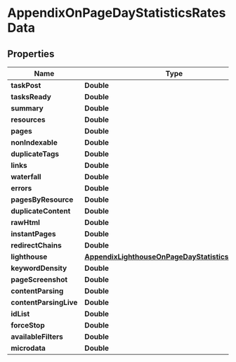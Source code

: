 

# AppendixOnPageDayStatisticsRatesData


## Properties

| Name | Type | Description | Notes |
|------------ | ------------- | ------------- | -------------|
|**taskPost** | **Double** |  |  [optional] |
|**tasksReady** | **Double** |  |  [optional] |
|**summary** | **Double** |  |  [optional] |
|**resources** | **Double** |  |  [optional] |
|**pages** | **Double** |  |  [optional] |
|**nonIndexable** | **Double** |  |  [optional] |
|**duplicateTags** | **Double** |  |  [optional] |
|**links** | **Double** |  |  [optional] |
|**waterfall** | **Double** |  |  [optional] |
|**errors** | **Double** |  |  [optional] |
|**pagesByResource** | **Double** |  |  [optional] |
|**duplicateContent** | **Double** |  |  [optional] |
|**rawHtml** | **Double** |  |  [optional] |
|**instantPages** | **Double** |  |  [optional] |
|**redirectChains** | **Double** |  |  [optional] |
|**lighthouse** | [**AppendixLighthouseOnPageDayStatisticsRatesData**](AppendixLighthouseOnPageDayStatisticsRatesData.md) |  |  [optional] |
|**keywordDensity** | **Double** |  |  [optional] |
|**pageScreenshot** | **Double** |  |  [optional] |
|**contentParsing** | **Double** |  |  [optional] |
|**contentParsingLive** | **Double** |  |  [optional] |
|**idList** | **Double** |  |  [optional] |
|**forceStop** | **Double** |  |  [optional] |
|**availableFilters** | **Double** |  |  [optional] |
|**microdata** | **Double** |  |  [optional] |



